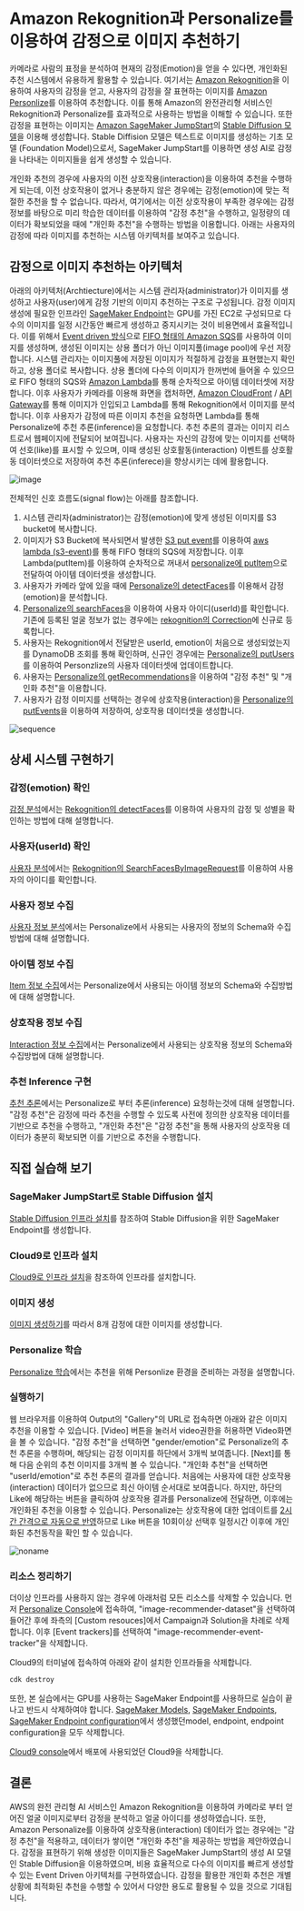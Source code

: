 # Amazon Rekognition과 Personalize를 이용하여 감정으로 이미지 추천하기

카메라로 사람의 표정을 분석하여 현재의 감정(Emotion)을 얻을 수 있다면, 개인화된 추천 시스템에서 유용하게 활용할 수 있습니다. 여기서는 [Amazon Rekognition](https://aws.amazon.com/ko/rekognition/)을 이용하여 사용자의 감정을 얻고, 사용자의 감정을 잘 표현하는 이미지를 [Amazon Personlize](https://aws.amazon.com/ko/personalize/)를 이용하여 추천합니다. 이를 통해 Amazon의 완전관리형 서비스인 Rekognition과 Personalize를 효과적으로 사용하는 방법을 이해할 수 있습니다. 또한 감정을 표현하는 이미지는 [Amazon SageMaker JumpStart](https://docs.aws.amazon.com/sagemaker/latest/dg/studio-jumpstart.html)의 [Stable Diffusion 모델](https://aws.amazon.com/ko/blogs/tech/ai-art-stable-diffusion-sagemaker-jumpstart/)을 이용해 생성합니다. Stable Diffision 모델은 텍스트로 이미지를 생성하는 기초 모델 (Foundation Model)으로서, SageMaker JumpStart를 이용하면 생성 AI로 감정을 나타내는 이미지들을 쉽게 생성할 수 있습니다. 

개인화 추천의 경우에 사용자의 이전 상호작용(interaction)을 이용하여 추천을 수행하게 되는데, 이전 상호작용이 없거나 충분하지 않은 경우에는 감정(emotion)에 맞는 적절한 추천을 할 수 없습니다. 따라서, 여기에서는 이전 상호작용이 부족한 경우에는 감정 정보를 바탕으로 미리 학습한 데이터를 이용하여 "감정 추천"을 수행하고, 일정량의 데이터가 확보되었을 때에 "개인화 추천"을 수행하는 방법을 이용합니다. 아래는 사용자의 감정에 따라 이미지를 추천하는 시스템 아키텍처를 보여주고 있습니다.

## 감정으로 이미지 추천하는 아키텍처

아래의 아키텍처(Archtiecture)에서는 시스템 관리자(administrator)가 이미지를 생성하고 사용자(user)에게 감정 기반의 이미지 추천하는 구조로 구성됩니다. 감정 이미지 생성에 필요한 인프라인 [SageMaker Endpoint](https://docs.aws.amazon.com/sagemaker/latest/dg/realtime-endpoints-deployment.html)는 GPU를 가진 EC2로 구성되므로 다수의 이미지를 일정 시간동안 빠르게 생성하고 중지시키는 것이 비용면에서 효율적입니다. 이를 위해서 [Event driven 방식](https://aws.amazon.com/ko/event-driven-architecture/)으로 [FIFO 형태의 Amazon SQS](https://docs.aws.amazon.com/AWSSimpleQueueService/latest/SQSDeveloperGuide/FIFO-queues.html)를 사용하여 이미지를 생성하며, 생성된 이미지는 상용 폴더가 아닌 이미지풀(image pool)에 우선 저장합니다. 시스템 관리자는 이미지풀에 저장된 이미지가 적절하게 감정을 표현했는지 확인하고, 상용 폴더로 복사합니다. 상용 폴더에 다수의 이미지가 한꺼번에 들어올 수 있으므로 FIFO 형태의 SQS와 [Amazon Lambda](https://aws.amazon.com/ko/lambda/)를 통해 순차적으로 아이템 데이터셋에 저장합니다. 이후 사용자가 카메라를 이용해 화면을 캡처하면, [Amazon CloudFront](https://aws.amazon.com/ko/cloudfront/) / [API Gateway](https://aws.amazon.com/ko/api-gateway/)를 통해 이미지가 인입되고 Lambda를 통해 Rekognition에서 이미지를 분석합니다. 이후 사용자가 감정에 따른 이미지 추천을 요청하면 Lambda를 통해 Personalize에 추천 추론(inference)을 요청합니다. 추천 추론의 결과는 이미지 리스트로서 웹페이지에 전달되어 보여집니다. 사용자는 자신의 감정에 맞는 이미지를 선택하여 선호(like)를 표시할 수 있으며, 이때 생성된 상호활동(interaction) 이벤트를 상호활동 데이터셋으로 저장하여 추천 추론(inferece)을 향상시키는 데에 활용합니다.

![image](https://user-images.githubusercontent.com/52392004/236751976-5a31399b-7a49-4c10-a0ed-e7e80e042252.png)

전체적인 신호 흐름도(signal flow)는 아래를 참조합니다.

1) 시스템 관리자(administrator)는 감정(emotion)에 맞게 생성된 이미지를 S3 bucket에 복사합니다. 
2) 이미지가 S3 Bucket에 복사되면서 발생한 [S3 put event](https://docs.aws.amazon.com/ko_kr/AmazonS3/latest/userguide/NotificationHowTo.html)를 이용하여 [aws lambda (s3-event)](https://aws.amazon.com/ko/lambda/)를 통해 FIFO 형태의 SQS에 저장합니다. 이후 Lambda(putItem)를 이용하여 순차적으로 꺼내서 [personalize에 putItem](https://docs.aws.amazon.com/ko_kr/personalize/latest/dg/API_UBS_PutItems.html)으로 전달하여 아이템 데이터셋을 생성합니다.
3) 사용자가 카메라 앞에 있을 때에 [Personalize의 detectFaces](https://docs.aws.amazon.com/rekognition/latest/APIReference/API_DetectFaces.html)를 이용해서 감정(emotion)을 분석합니다. 
4) [Personalize의 searchFaces](https://docs.aws.amazon.com/rekognition/latest/APIReference/API_SearchFaces.html)을 이용하여 사용자 아이디(userId)를 확인합니다. 기존에 등록된 얼굴 정보가 없는 경우에는 [rekognition의 Correction](https://docs.aws.amazon.com/rekognition/latest/dg/collections.html)에 신규로 등록합니다. 
5) 사용자는 Rekognition에서 전달받은 userId, emotion이 처음으로 생성되었는지를 DynamoDB 조회를 통해 확인하며, 신규인 경우에는 [Personalize의 putUsers](https://docs.aws.amazon.com/ko_kr/personalize/latest/dg/API_UBS_PutUsers.html)를 이용하여 Personzlize의 사용자 데이터셋에 업데이트합니다.
6) 사용자는 [Personalize의 getRecommendations](https://docs.aws.amazon.com/ko_kr/personalize/latest/dg/API_RS_GetRecommendations.html)을 이용하여 "감정 추천" 및 "개인화 추천"을 이용합니다. 
9) 사용자가 감정 이미지를 선택하는 경우에 상호작용(interaction)을 [Personalize의 putEvents](https://docs.aws.amazon.com/personalize/latest/dg/API_UBS_PutEvents.html)을 이용하여 저장하여, 상호작용 데이터셋을 생성합니다. 

![sequence](https://user-images.githubusercontent.com/52392004/236805345-c56801a4-dc53-457d-b1f7-200db0edb02d.png)





## 상세 시스템 구현하기

### 감정(emotion) 확인

[감정 분석](./face-search.md)에서는 [Rekognition의 detectFaces](https://docs.aws.amazon.com/rekognition/latest/APIReference/API_DetectFaces.html)를 이용하여 사용자의 감정 및 성별을 확인하는 방법에 대해 설명합니다.

### 사용자(userId) 확인

[사용자 분석](./face-correction.md)에서는 [Rekognition의 SearchFacesByImageRequest](https://docs.aws.amazon.com/rekognition/latest/dg/search-face-with-image-procedure.html)를 이용하여 사용자의 아이디를 확인합니다.

### 사용자 정보 수집

[사용자 정보 분석](./personalize-user.md)에서는 Personalize에서 사용되는 사용자의 정보의 Schema와 수집방법에 대해 설명합니다.


### 아이템 정보 수집

[Item 정보 수집](./personalize-item.md)에서는 Personalize에서 사용되는 아이템 정보의 Schema와 수집방법에 대해 설명합니다.


### 상호작용 정보 수집

[Interaction 정보 수집](./personalize-interaction.md)에서는 Personalize에서 사용되는 상호작용 정보의 Schema와 수집방법에 대해 설명합니다.


### 추천 Inference 구현

[추천 추론](./recommendation.md)에서는 Personalize로 부터 추론(inference) 요청하는것에 대해 설명합니다. "감정 추천"은 감정에 따라 추천을 수행할 수 있도록 사전에 정의한 상호작용 데이터를 기반으로 추천을 수행하고, "개인화 추천"은 "감정 추천"을 통해 사용자의 상호작용 데이터가 충분히 확보되면 이를 기반으로 추천을 수행합니다. 

## 직접 실습해 보기

### SageMaker JumpStart로 Stable Diffusion 설치

[Stable Diffusion 인프라 설치](./stable-diffusion-deployment.md)를 참조하여 Stable Diffusion을 위한 SageMaker Endpoint를 생성합니다. 

### Cloud9로 인프라 설치

[Cloud9로 인프라 설치](./deployment.md)을 참조하여 인프라를 설치합니다.

### 이미지 생성

[이미지 생성하기](https://github.com/kyopark2014/image-recommender-based-on-emotion/blob/main/image-generation.md)를 따라서 8개 감정에 대한 이미지를 생성합니다. 

### Personalize 학습

[Personalize 학습](https://github.com/kyopark2014/image-recommender-based-on-emotion/blob/main/personalize-training.md)에서는 추천을 위해 Personlize 환경을 준비하는 과정을 설명합니다.

### 실행하기

웹 브라우저를 이용하여 Output의 "Gallery"의 URL로 접속하면 아래와 같은 이미지 추천을 이용할 수 있습니다. [Video] 버튼을 눌러서 video권한을 허용하면 Video화면을 볼 수 있습니다. "감정 추천"을 선택하면 "gender/emotion"로 Personalize의 추천 추론을 수행하며, 해당되는 감정 이미지를 하단에서 3개씩 보여줍니다. [Next]를 통해 다음 순위의 추천 이미지를 3개씩 볼 수 있습니다. 
"개인화 추천"을 선택하면 "userId/emotion"로 추천 추론의 결과를 얻습니다. 처음에는 사용자에 대한 상호작용(interaction) 데이터가 없으므로 최신 아이템 순서대로 보여줍니다. 하지만, 하단의 Like에 해당하는 버튼을 클릭하여 상호작용 결과를 Personalize에 전달하면, 이후에는 개인화된 추천을 이용할 수 있습니다. Personalize는 상호작용에 대한 업데이트를 [2시간 간격으로 자동으로 반영](https://docs.aws.amazon.com/personalize/latest/dg/native-recipe-new-item-USER_PERSONALIZATION.html)하므로 Like 버튼을 10회이상 선택후 일정시간 이후에 개인화된 추천동작을 확인 할 수 있습니다. 

![noname](https://user-images.githubusercontent.com/52392004/236821778-076f6d9c-d338-442e-9ce5-b8c34b79b6ec.png)

### 리소스 정리하기

더이상 인프라를 사용하지 않는 경우에 아래처럼 모든 리소스를 삭제할 수 있습니다. 먼저 [Personalize Console](https://ap-northeast-2.console.aws.amazon.com/personalize/home?region=ap-northeast-2#datasetGroups)에 접속하여, "image-recommender-dataset"을 선택하여 들어간 후에 좌측의 [Custom resouces]에서 Campaign과 Solution을 차례로 삭제합니다. 이후 [Event trackers]를 선택하여 "image-recommender-event-tracker"을 삭제합니다. 

Cloud9의 터미널에 접속하여 아래와 같이 설치한 인프라들을 삭제합니다.

```java
cdk destroy
```

또한, 본 실습에서는 GPU를 사용하는 SageMaker Endpoint를 사용하므로 실습이 끝나고 반드시 삭제하여야 합니다. [SageMaker Models](https://ap-northeast-2.console.aws.amazon.com/sagemaker/home?region=ap-northeast-2#/models), [SageMaker Endpoints](https://ap-northeast-2.console.aws.amazon.com/sagemaker/home?region=ap-northeast-2#/endpoints), [SageMaker Endpoint configuration](https://ap-northeast-2.console.aws.amazon.com/sagemaker/home?region=ap-northeast-2#/endpointConfig)에서 생성했던model, endpoint, endpoint configuration을 모두 삭제합니다.

[Cloud9 console](https://ap-northeast-2.console.aws.amazon.com/cloud9control/home?region=ap-northeast-2#/)에서 배포에 사용되었던 Cloud9을 삭제합니다.


## 결론

AWS의 완전 관리형 AI 서비스인 Amazon Rekognition을 이용하여 카메라로 부터 얻어진 얼굴 이미지로부터 감정을 분석하고 얼굴 아이디를 생성하였습니다. 또한, Amazon Personalize를 이용하여 상호작용(interaction) 데이터가 없는 경우에는 "감정 추천"을 적용하고, 데이터가 쌓이면 "개인화 추천"을 제공하는 방법을 제안하였습니다. 감정을 표현하기 위해 생성한 이미지들은 SageMaker JumpStart의 생성 AI 모델인 Stable Diffusion을 이용하였으며, 비용 효율적으로 다수의 이미지를 빠르게 생성할 수 있는 Event Driven 아키텍처를 구현하였습니다. 감정을 활용한 개인화 추천은 개별 상황에 최적화된 추천을 수행할 수 있어서 다양한 용도로 활용될 수 있을 것으로 기대됩니다.
